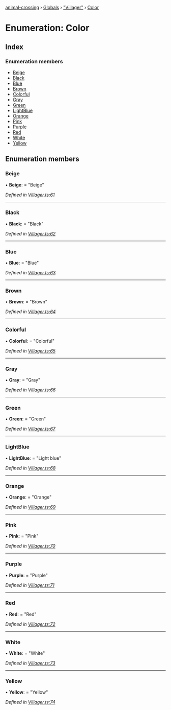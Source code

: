 [animal-crossing](../README.md) › [Globals](../globals.md) › ["Villager"](../modules/_villager_.md) › [Color](_villager_.color.md)

# Enumeration: Color

## Index

### Enumeration members

* [Beige](_villager_.color.md#beige)
* [Black](_villager_.color.md#black)
* [Blue](_villager_.color.md#blue)
* [Brown](_villager_.color.md#brown)
* [Colorful](_villager_.color.md#colorful)
* [Gray](_villager_.color.md#gray)
* [Green](_villager_.color.md#green)
* [LightBlue](_villager_.color.md#lightblue)
* [Orange](_villager_.color.md#orange)
* [Pink](_villager_.color.md#pink)
* [Purple](_villager_.color.md#purple)
* [Red](_villager_.color.md#red)
* [White](_villager_.color.md#white)
* [Yellow](_villager_.color.md#yellow)

## Enumeration members

###  Beige

• **Beige**: = "Beige"

*Defined in [Villager.ts:61](https://github.com/Norviah/animal-crossing/blob/13550bd/module/types/Villager.ts#L61)*

___

###  Black

• **Black**: = "Black"

*Defined in [Villager.ts:62](https://github.com/Norviah/animal-crossing/blob/13550bd/module/types/Villager.ts#L62)*

___

###  Blue

• **Blue**: = "Blue"

*Defined in [Villager.ts:63](https://github.com/Norviah/animal-crossing/blob/13550bd/module/types/Villager.ts#L63)*

___

###  Brown

• **Brown**: = "Brown"

*Defined in [Villager.ts:64](https://github.com/Norviah/animal-crossing/blob/13550bd/module/types/Villager.ts#L64)*

___

###  Colorful

• **Colorful**: = "Colorful"

*Defined in [Villager.ts:65](https://github.com/Norviah/animal-crossing/blob/13550bd/module/types/Villager.ts#L65)*

___

###  Gray

• **Gray**: = "Gray"

*Defined in [Villager.ts:66](https://github.com/Norviah/animal-crossing/blob/13550bd/module/types/Villager.ts#L66)*

___

###  Green

• **Green**: = "Green"

*Defined in [Villager.ts:67](https://github.com/Norviah/animal-crossing/blob/13550bd/module/types/Villager.ts#L67)*

___

###  LightBlue

• **LightBlue**: = "Light blue"

*Defined in [Villager.ts:68](https://github.com/Norviah/animal-crossing/blob/13550bd/module/types/Villager.ts#L68)*

___

###  Orange

• **Orange**: = "Orange"

*Defined in [Villager.ts:69](https://github.com/Norviah/animal-crossing/blob/13550bd/module/types/Villager.ts#L69)*

___

###  Pink

• **Pink**: = "Pink"

*Defined in [Villager.ts:70](https://github.com/Norviah/animal-crossing/blob/13550bd/module/types/Villager.ts#L70)*

___

###  Purple

• **Purple**: = "Purple"

*Defined in [Villager.ts:71](https://github.com/Norviah/animal-crossing/blob/13550bd/module/types/Villager.ts#L71)*

___

###  Red

• **Red**: = "Red"

*Defined in [Villager.ts:72](https://github.com/Norviah/animal-crossing/blob/13550bd/module/types/Villager.ts#L72)*

___

###  White

• **White**: = "White"

*Defined in [Villager.ts:73](https://github.com/Norviah/animal-crossing/blob/13550bd/module/types/Villager.ts#L73)*

___

###  Yellow

• **Yellow**: = "Yellow"

*Defined in [Villager.ts:74](https://github.com/Norviah/animal-crossing/blob/13550bd/module/types/Villager.ts#L74)*
